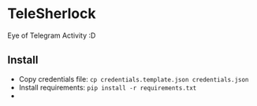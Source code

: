 # TeleSherlock

Eye of Telegram Activity :D

Install
-------
- Copy credentials file: `cp credentials.template.json credentials.json`
- Install requirements: `pip install -r requirements.txt`
-
